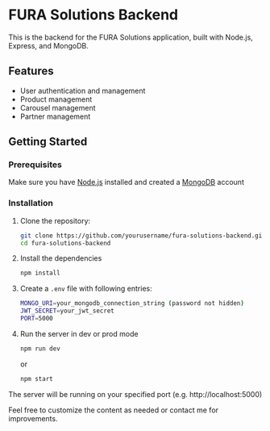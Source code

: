 # FURA Solutions Backend

This is the backend for the FURA Solutions application, built with Node.js, Express, and MongoDB.

## Features

- User authentication and management
- Product management
- Carousel management
- Partner management

## Getting Started

### Prerequisites

Make sure you have [Node.js](https://nodejs.org/) installed and created a [MongoDB](https://www.mongodb.com/) account

### Installation

1. Clone the repository:

   ```bash
   git clone https://github.com/yourusername/fura-solutions-backend.git
   cd fura-solutions-backend
   ```
2. Install the dependencies
   ```bash
   npm install
   ```
3. Create a `.env` file with following entries:
   ```bash
   MONGO_URI=your_mongodb_connection_string (password not hidden)
   JWT_SECRET=your_jwt_secret
   PORT=5000
   ```
4. Run the server in dev or prod mode
   ```bash
   npm run dev
   ```
   or
   ```bash
   npm start
   ```

The server will be running on your specified port (e.g. http://localhost:5000)

Feel free to customize the content as needed or contact me for improvements.
